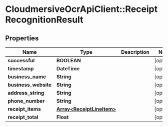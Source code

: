 # CloudmersiveOcrApiClient::ReceiptRecognitionResult

## Properties
Name | Type | Description | Notes
------------ | ------------- | ------------- | -------------
**successful** | **BOOLEAN** |  | [optional] 
**timestamp** | **DateTime** |  | [optional] 
**business_name** | **String** |  | [optional] 
**business_website** | **String** |  | [optional] 
**address_string** | **String** |  | [optional] 
**phone_number** | **String** |  | [optional] 
**receipt_items** | [**Array&lt;ReceiptLineItem&gt;**](ReceiptLineItem.md) |  | [optional] 
**receipt_total** | **Float** |  | [optional] 


